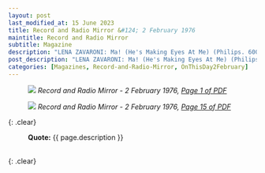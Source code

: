 ```yaml
---
layout: post
last_modified_at: 15 June 2023
title: Record and Radio Mirror &#124; 2 February 1976
maintitle: Record and Radio Mirror
subtitle: Magazine
description: "LENA ZAVARONI: Ma! (He's Making Eyes At Me) (Philips. 6006 3671). Ten-year-old girl who is a regular winner on Opportunity Knocks. She's sure full of confidence, belting it out rather like a young Brenda Lee, or a less young Lulu. Nice booming sort of big- band backing, and a sure fire appeal for the mums and dads - perhaps young fans too. And an old old song as vehicle."
post_description: "LENA ZAVARONI: Ma! (He's Making Eyes At Me) (Philips. 6006 3671). Ten-year-old girl who is a regular winner on Opportunity Knocks. She's sure full of confidence, belting it out rather like a young Brenda Lee, or a less young Lulu. Nice booming sort of big- band backing, and a sure fire appeal for the mums and dads - perhaps young fans too. And an old old song as vehicle."
categories: [Magazines, Record-and-Radio-Mirror, OnThisDay2February]
---
```


<figure class="fig1">
<a href="/assets/images/magazines/1974-02-02-01-record-&-radio-mirror.png"><img src="/assets/images/magazines/1974-02-02-01-record-&-radio-mirror.png" class="full-width zoom-in" /></a>
<cite>Record and Radio Mirror - 2 February 1976, <a class="external-link" href="https://www.americanradiohistory.com/UK/record-&-radio-mirror/70s/74/record-&-radio-mirror-1974-02-02.pdf">Page 1 of PDF</a></cite>
</figure>

<figure class="fig2">
<a href="/assets/images/magazines/1974-02-02-15-record-&-radio-mirror.png"><img src="/assets/images/magazines/1974-02-02-15-record-&-radio-mirror.png" class="full-width zoom-in" /></a>
<cite>Record and Radio Mirror - 2 February 1976, <a class="external-link" href="https://www.americanradiohistory.com/UK/record-&-radio-mirror/70s/74/record-&-radio-mirror-1974-02-02.pdf#page=15">Page 15 of PDF</a></cite>
</figure>

{: .clear}

<figure class="fig3">
<strong>Quote:</strong> {{ page.description }}
</figure>

<br />{: .clear}

